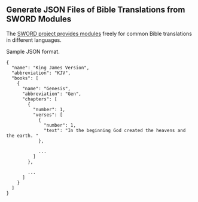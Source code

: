 ## Generate JSON Files of Bible Translations from SWORD Modules

The [SWORD project provides modules](http://crosswire.org/sword/modules/ModDisp.jsp?modType=Bibles) freely for common
Bible translations in different languages.

Sample JSON format.

```
{
  "name": "King James Version",
  "abbreviation": "KJV",
  "books": [
    {
      "name": "Genesis",
      "abbreviation": "Gen",
      "chapters": [
        {
          "number": 1,
          "verses": [
            {
              "number": 1,
              "text": "In the beginning God created the heavens and the earth. "
            },
            
            ...
          ]
        },
        
        ...
      ]
    }
  ]
}

```